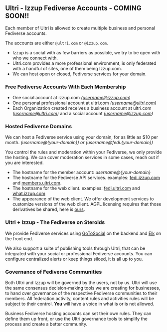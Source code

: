 ## Ultri - Izzup Fediverse Accounts - COMING SOON!!

Each member of Ultri is allowed to create multiple business and personal Fediverse accounts.

The accounts are either `@ultri.com` or `@izzup.com`.

* Izzup is a social with as few barriers as possible, we try to be open with who we connect with.
* Ultri.com provides a more professional environment, is only federated with a handful of sites, one of them being Izzup.com.
* We can host open or closed, Fediverse services for your domain.

### Free Fediverse Accounts With Each Membership

* One social account at izzup.com *(username@izzup.com)*
* One personal professional account at ultri.com *(username@ultri.com)*
* Each Organization created receives a business account at ultri.com *(username@ultri.com)* and a social account *(username@izzup.com)*

### Hosted Fediverse Domains

We can host a Fediverse service using your domain, for as little as $10 per month. *(username@{your-domain}) or (username@fedi.{your-domain})*

You control the rules and moderation within your Fediverse, we only provide the hosting. We can cover moderation services in some cases, reach out if you are interested.

* The hostname for the member account: *username@{your-domain}*
* The hostname for the Fediverse API services. examples: [fedi.izzup.com](https://fedi.izzup.com) and [members.ultri.com](https://members.ultri.com).
* The hostname for the web client. examples: [fedi.ultri.com](https://fedi.ultri.com) and [what.izzup.com](https://what.izzup.com)
* The appearance of the web client. We offer development services to customize versions of the web client. AGPL licensing requires that those derivatives be shared, here is [ours](https://github.com/Ultri-Izzup/antlers).

### Ultri + Izzup - The Fediverse on Steroids

We provide Fediverse services using [GoToSocial](https://docs.gotosocial.org/en/latest/) on the backend and [Elk](https://github.com/elk-zone/elk) on the front end.

We also support a suite of publishing tools through Ultri, that can be integrated with your social or professional Fediverse accounts. You can configure centralized alerts or keep things siloed, it is all up to you.

### Governance of Fediverse Communities

Both Ultri and Izzup will be governed by the users, not by us. Ultri will use the same consensus decision-making tools we are creating for businesses, to hand over governance of the respective Fediverse communities to their members. All federation activity, content rules and activities rules will be subject to their control. **You** will have a voice in what is or is not allowed.

Business Fediverse hosting accounts can set their own rules. They can define them up front, or use the Ultri governance tools to simplify the process and create a better community.
